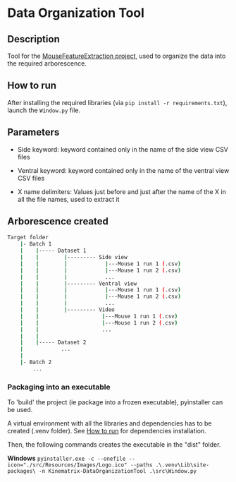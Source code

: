 # Data Organization Tool

## Description
Tool for the [MouseFeatureExtraction project](https://github.com/SimpingOjou/MouseFeatureExtraction), used to organize the data into the required arborescence.

## How to run
After installing the required libraries (via ```pip install -r requirements.txt```), launch the `Window.py` file.

## Parameters
- Side keyword: keyword contained only in the name of the side view CSV files
- Ventral keyword: keyword contained only in the name of the ventral view CSV files

- X name delimiters: Values just before and just after the name of the X in all the file names, used to extract it

## Arborescence created

```bash
Target folder
    |- Batch 1
    |    |----- Dataset 1
    |    |        |--------- Side view
    |    |        |            |---Mouse 1 run 1 (.csv)
    |    |        |            |---Mouse 1 run 2 (.csv)
    |    |        |            ...
    |    |        |--------- Ventral view
    |    |        |            |---Mouse 1 run 1 (.csv)
    |    |        |            |---Mouse 1 run 2 (.csv)
    |    |        |            ...
    |    |        |--------- Video
    |    |                    |---Mouse 1 run 1 (.csv)
    |    |                    |---Mouse 1 run 2 (.csv)
    |    |                    ...
    |    |
    |    |----- Dataset 2
    |            ...
    |            
    |- Batch 2
        ...
```

### Packaging into an executable

To 'build' the project (ie package into a frozen executable), pyinstaller can be used.

A virtual environment with all the libraries and dependencies has to be created (.venv folder). See [How to run](#how-to-run) for dependencies installation.

Then, the following commands creates the executable in the "dist" folder. 

**Windows**
`
pyinstaller.exe -c --onefile --icon="./src/Resources/Images/Logo.ico" --paths .\.venv\Lib\site-packages\ -n Kinematrix-DataOrganizationTool .\src\Window.py
`